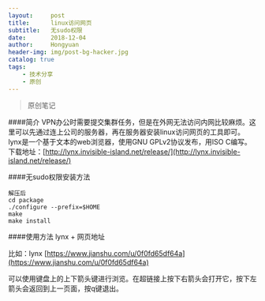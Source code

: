 ```yaml
---
layout:     post
title:      linux访问网页
subtitle:   无sudo权限
date:       2018-12-04
author:     Hongyuan
header-img: img/post-bg-hacker.jpg
catalog: true
tags:
    - 技术分享
    - 原创
---
```



> 原创笔记

####简介
VPN办公时需要提交集群任务，但是在外网无法访问内网比较麻烦。这里可以先通过连上公司的服务器，再在服务器安装linux访问网页的工具即可。lynx是一个基于文本的web浏览器，使用GNU GPLv2协议发布，用ISO C编写。下载地址：[http://lynx.invisible-island.net/release/](http://lynx.invisible-island.net/release/)

####无sudo权限安装方法
```
解压后
cd package
./configure --prefix=$HOME
make
make install
```
####使用方法
lynx + 网页地址

比如：lynx [https://www.jianshu.com/u/0f0fd65df64a](https://www.jianshu.com/u/0f0fd65df64a)

可以使用键盘上的上下箭头键进行浏览。在超链接上按下右箭头会打开它，按下左箭头会返回到上一页面，按q键退出。